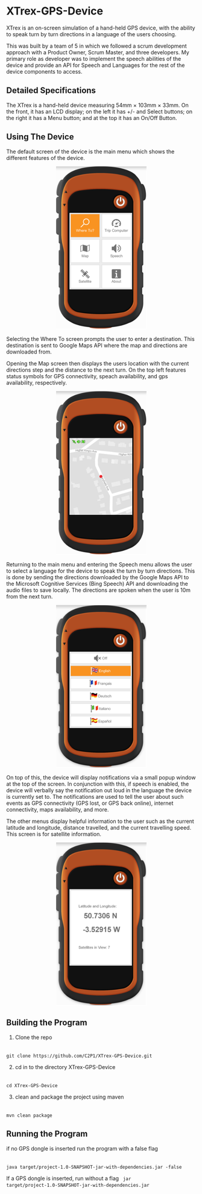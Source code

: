 # XTrex-GPS-Device

XTrex is an on-screen simulation of a hand-held GPS device, with the ability to speak turn by turn directions in a language of the users choosing.   

This was built by a team of 5 in which we followed a scrum development approach with a Product Owner, Scrum Master, and three developers. My primary role as developer was to implement the speech abilities of the device and provide an API for Speech and Languages for the rest of the device components to access. 

## Detailed Specifications
The XTrex is a hand-held device measuring 54mm × 103mm × 33mm. On the front, it has an LCD display; on the left it has +/- and Select buttons; on the right it has a Menu button; and at the top it has an On/Off Button. 

## Using The Device

The default screen of the device is the main menu which shows the different features of the device. 

<p align="center">
<img src="https://github.com/C2P1/XTrex-GPS-Device/blob/master/src/main/resources/img/MainMenu.png" width="240">
</p>

Selecting the Where To screen prompts the user to enter a destination. This destination is sent to Google Maps API where the map and directions are downloaded from. 

Opening the Map screen  then displays the users location with the current directions step and the distance to the next turn. On the top left features status symbols for GPS connectivity, speach availability, and gps availability, respectively. 

<p align="center">
<img src="https://github.com/C2P1/XTrex-GPS-Device/blob/master/src/main/resources/img/MapMode.png" width="240">
</p>

Returning to the main menu and entering the Speech menu allows the user to select a language for the device to speak the turn by turn directions. 
This is done by sending the directions downloaded by the Google Maps API to the Microsoft Cognitive Services (Bing Speech) API and downloading the audio files to save locally. The directions are spoken when the user is 10m from the next turn. 

<p align="center">
<img src="https://github.com/C2P1/XTrex-GPS-Device/blob/master/src/main/resources/img/LanguageMenu.png" width="240">
</p>

On top of this, the device will display notifications via a small popup window at the top of the screen. In conjunction with this, if speech is enabled, the device will verbally say the notification out loud in the language the device is currently set to. The notifications are used to tell the user about such events as GPS connectivity (GPS lost, or GPS back online), internet connectivity, maps availability, and more. 

The other menus display helpful information to the user such as the current latitude and longitude, distance travelled, and the current travelling speed. This screen is for satellite information. 

<p align="center">
<img src="https://github.com/C2P1/XTrex-GPS-Device/blob/master/src/main/resources/img/Satellite.png" width="240">
</p>

## Building the Program

1. Clone the repo
<code> 
git clone https://github.com/C2P1/XTrex-GPS-Device.git
</code> 


2. cd in to the directory  XTrex-GPS-Device 
<code> 
cd XTrex-GPS-Device
</code> 


3. clean and package the project using maven
<code>
mvn clean package
</code>

## Running the Program 

if no GPS dongle is inserted run the program with a false flag  

<code>
java target/project-1.0-SNAPSHOT-jar-with-dependencies.jar -false
</code>


If a GPS dongle is inserted, run without a flag
<code>
jar target/project-1.0-SNAPSHOT-jar-with-dependencies.jar
</code>







